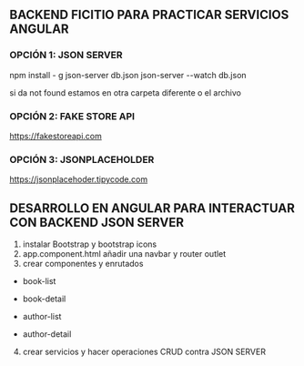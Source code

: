 ## BACKEND FICITIO PARA PRACTICAR SERVICIOS ANGULAR

### OPCIÓN 1: JSON SERVER

npm install - g json-server
db.json
json-server --watch db.json

si da not found estamos en otra carpeta diferente o el archivo 

### OPCIÓN 2: FAKE STORE API

https://fakestoreapi.com

### OPCIÓN 3: JSONPLACEHOLDER

https://jsonplacehoder.tipycode.com


## DESARROLLO EN ANGULAR PARA INTERACTUAR CON BACKEND JSON SERVER
1. instalar Bootstrap y bootstrap icons
2. app.component.html añadir una navbar y router outlet
3. crear componentes y enrutados

* book-list
* book-detail

* author-list
* author-detail

4. crear servicios y hacer operaciones CRUD contra JSON SERVER